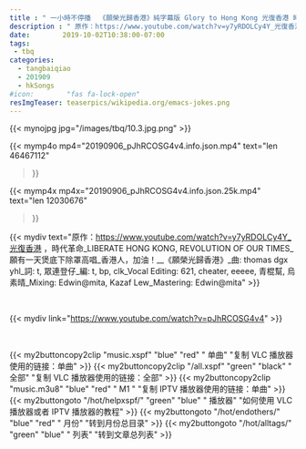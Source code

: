 ```yaml
---
title : " 一小時不停播  《願榮光歸香港》純字幕版 Glory to Hong Kong 光復香港 時代革命 612 721 811 831 香港國歌REAL HONG KONG ANTHEM "
description : " 原作：https://www.youtube.com/watch?v=y7yRDOLCy4Y_光復香港 ，時代革命_LIBERATE HONG KONG, REVOLUTION OF OUR TIMES_願有一天煲底下除罩高唱_香港人，加油！__《願榮光歸香港》_曲: thomas dgx yhl_詞: t, 眾連登仔_編: t, bp, clk_Vocal Editing: 621, cheater, eeeee, 青棍幫, 烏素晴_Mixing: Edwin@mita, Kazaf Lew_Mastering: Edwin@mita "
date:        2019-10-02T10:38:00-07:00
tags:
 - tbq
categories:
  - tangbaiqiao
  - 201909
  - hkSongs
#icon:        "fas fa-lock-open"
resImgTeaser: teaserpics/wikipedia.org/emacs-jokes.png
---
```


{{< mynojpg jpg="/images/tbq/10.3.jpg.png" >}}

{{< mymp4o mp4="20190906_pJhRCOSG4v4.info.json.mp4" 
text="len 46467112"
>}}

{{< mymp4x  mp4x="20190906_pJhRCOSG4v4.info.json.25k.mp4"
text="len 12030676"
>}}


{{< mydiv text="原作：https://www.youtube.com/watch?v=y7yRDOLCy4Y_光復香港 ，時代革命_LIBERATE HONG KONG, REVOLUTION OF OUR TIMES_願有一天煲底下除罩高唱_香港人，加油！__《願榮光歸香港》_曲: thomas dgx yhl_詞: t, 眾連登仔_編: t, bp, clk_Vocal Editing: 621, cheater, eeeee, 青棍幫, 烏素晴_Mixing: Edwin@mita, Kazaf Lew_Mastering: Edwin@mita" >}}

<br>

{{< mydiv link="https://www.youtube.com/watch?v=pJhRCOSG4v4" >}}


<br>

{{< my2buttoncopy2clip "music.xspf"        "blue"   "red"    " 单曲"  "复制 VLC 播放器使用的链接：单曲" >}} {{< my2buttoncopy2clip "/all.xspf"         "green"  "black"  " 全部"  "复制 VLC 播放器使用的链接：全部" >}} {{< my2buttoncopy2clip "music.m3u8"        "blue"   "red"    " M1 "    "复制 IPTV 播放器使用的链接：单曲" >}} {{< my2buttongoto      "/hot/helpxspf/"    "green"  "blue"   " 播放器" "如何使用 VLC 播放器或者 IPTV 播放器的教程" >}} {{< my2buttongoto      "/hot/endothers/"   "blue"   "red"    " 月份"   "转到月份总目录" >}} {{< my2buttongoto      "/hot/alltags/"     "green"  "blue"   " 列表"   "转到文章总列表" >}} 
